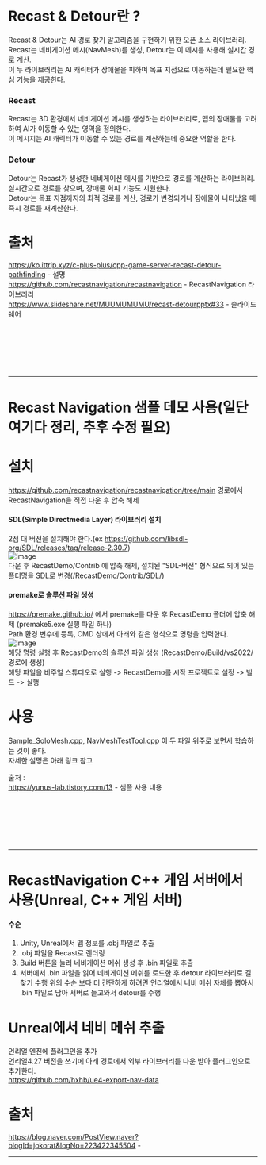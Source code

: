 
# Recast & Detour란 ?
Recast & Detour는 AI 경로 찾기 알고리즘을 구현하기 위한 오픈 소스 라이브러리.<br/>
Recast는 네비게이션 메시(NavMesh)를 생성, Detour는 이 메시를 사용해 실시간 경로 계산.<br/>
이 두 라이브러리는 AI 캐릭터가 장애물을 피하며 목표 지점으로 이동하는데 필요한 핵심 기능을 제공한다.<br/>

### Recast
Recast는 3D 환경에서 네비게이션 메시를 생성하는 라이브러리로, 맵의 장애물을 고려하여 AI가 이동할 수 있는 영역을 정의한다.<br/>
이 메시지는 AI 캐릭터가 이동할 수 있는 경로를 계산하는데 중요한 역할을 한다.

### Detour
Detour는 Recast가 생성한 네비게이션 메시를 기반으로 경로를 계산하는 라이브러리.<br/>
실시간으로 경로를 찾으며, 장애물 회피 기능도 지원한다.<br/> 
Detour는 목표 지점까지의 최적 경로를 계산, 경로가 변경되거나 장애물이 나타났을 때 즉시 경로를 재계산한다.<br/>



# 출처
https://ko.ittrip.xyz/c-plus-plus/cpp-game-server-recast-detour-pathfinding - 설명<br/>
https://github.com/recastnavigation/recastnavigation - RecastNavigation 라이브러리 <br/>
https://www.slideshare.net/MUUMUMUMU/recast-detourpptx#33 - 슬라이드 쉐어<br/>
<br/><br/><br/><br/><br/><br/>

<hr/>

# Recast Navigation 샘플 데모 사용(일단 여기다 정리, 추후 수정 필요)

# 설치
https://github.com/recastnavigation/recastnavigation/tree/main 경로에서 RecastNavigation을 직접 다운 후 압축 해제<br/>

#### SDL(Simple Directmedia Layer) 라이브러리 설치
2점 대 버전을 설치해야 한다.(ex https://github.com/libsdl-org/SDL/releases/tag/release-2.30.7) <br/>
![image](https://github.com/user-attachments/assets/724c24e9-6de1-40ce-8950-e82ed4068388)<br/>
다운 후 RecastDemo/Contrib 에 압축 해제, 설치된 "SDL-버전" 형식으로 되어 있는 폴더명을 SDL로 변경(/RecastDemo/Contrib/SDL/)<br/>

#### premake로 솔루션 파일 생성
https://premake.github.io/ 에서 premake를 다운 후 RecastDemo 폴더에 압축 해제 (premake5.exe 실행 파일 하나)<br/>
Path 환경 변수에 등록, CMD 상에서 아래와 같은 형식으로 명령을 입력한다.<br/>
![image](https://github.com/user-attachments/assets/425a0a1d-767f-40e3-aa65-d78dae31da3e)<br/>
해당 명령 실행 후 RecastDemo의 솔루션 파일 생성 (RecastDemo/Build/vs2022/ 경로에 생성)<br/>
해당 파일을 비주얼 스튜디오로 실행 -> RecastDemo를 시작 프로젝트로 설정 -> 빌드 -> 실행<br/>

# 사용
Sample_SoloMesh.cpp, NavMeshTestTool.cpp 이 두 파일 위주로 보면서 학습하는 것이 좋다.<br/>
자세한 설명은 아래 링크 참고<br/>

출처 : <br/>
https://yunus-lab.tistory.com/13  - 샘플 사용 내용<br/>
<br/><br/><br/><br/><br/><br/>

<hr/>

# RecastNavigation C++ 게임 서버에서 사용(Unreal, C++ 게임 서버)
#### 수순
1) Unity, Unreal에서 맵 정보를 .obj 파일로 추출
2) .obj 파일을 Recast로 렌더링
3) Build 버튼을 눌러 네비게이션 메쉬 생성 후 .bin 파일로 추출
4) 서버에서 .bin 파일을 읽어 네비게이션 메쉬를 로드한 후 detour 라이브러리로 길 찾기 수행
위의 수순 보다 더 간단하게 하려면 언리얼에서 네비 메쉬 자체를 뽑아서 .bin 파일로 담아 서버로 들고와서 detour를 수행<br/>

# Unreal에서 네비 메쉬 추출
언리얼 엔진에 플러그인을 추가 <br/>
언리얼4.27 버전을 쓰기에 아래 경로에서 외부 라이브러리를 다운 받아 플러그인으로 추가한다. <br/>
https://github.com/hxhb/ue4-export-nav-data <br/>



# 출처
https://blog.naver.com/PostView.naver?blogId=jokorat&logNo=223422345504 - <br/>


<hr/>


